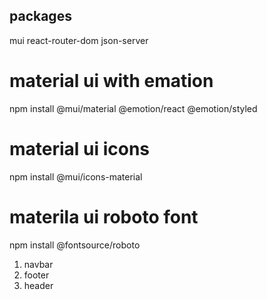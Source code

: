 ## packages
mui
react-router-dom
json-server



# material ui with emation
npm install @mui/material @emotion/react @emotion/styled


# material ui icons 
npm install @mui/icons-material

# materila ui roboto font 
npm install @fontsource/roboto





<!-- static -->
1. navbar
2. footer 
3. header
